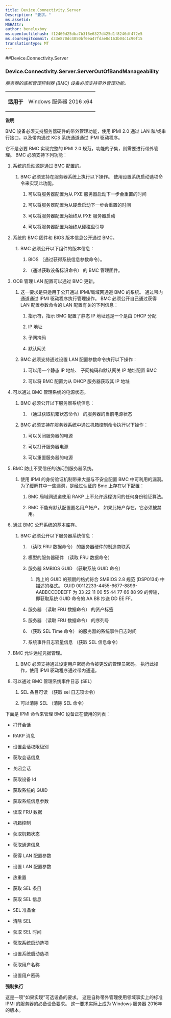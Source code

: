 ```yaml
---
title: Device.Connectivity.Server
Description: "要求。"
ms.assetid: 
MSHAttr: 
author: beneluxboy
ms.openlocfilehash: f12460d25dba7b316e6327d425d1f8246df472e5
ms.sourcegitcommit: d33e870dc4850bf0ea47fdae0d163b04c1c90f15
translationtype: MT
---
```

<!--
# Device.Connectivity.Server

 - [Device.Connectivity.Server](#device.connectivity.server)
-->

<a name="device.connectivity.server"></a>
##Device.Connectivity.Server

### <a name="deviceconnectivityserverserveroutofbandmanageability"></a>Device.Connectivity.Server.ServerOutOfBandManageability

*服务器的底板管理控制器 (BMC) 设备必须支持带外管理功能。*

<table>
<tr>
<th>适用于</th>
<td>
<p>Windows 服务器 2016 x64</p>
</td></tr></table>

**说明**

BMC 设备必须支持服务器硬件的带外管理功能，使用 IPMI 2.0 通过 LAN 和/或串行接口，以及带内通过 KCS 系统通道通过 IPMI 驱动程序。

它不是必要 BMC 实现完整的 IPMI 2.0 规范，功能的子集，则需要进行带外管理。 BMC 必须支持下列功能︰

1.  系统的启动源是通过 BMC 配置的。

    1.  BMC 必须支持在服务器系统上执行以下操作。 使用设置系统启动选项命令来实现此功能。

        1.  可以将服务器配置为从 PXE 服务器启动下一步会重置的时间

        2.  可以将服务器配置为从硬盘启动下一步会重置的时间

        3.  可以将服务器配置为始终从 PXE 服务器启动

        4.  可以将服务器配置为始终从硬磁盘引导

2.  系统的 BMC 固件和 BIOS 版本信息公开通过 BMC。

    1.  BMC 必须公开以下组件的版本信息︰

        1.  BIOS （通过获得系统信息参数命令）。

        2.  （通过获取设备标识命令） 的 BMC 管理固件。

3.  OOB 管理 LAN 配置可以通过 BMC 更新。

    1.  这一要求是只适用于公开通过 IPMI/局域网通道 BMC 的系统。 通过带内通道通过 IPMI 驱动程序执行管理操作。 BMC 必须公开自己通过获得 LAN 配置参数命令的 LAN 配置有关的下列信息︰

        1.  指示符，指示 BMC 配置了静态 IP 地址还是一个是由 DHCP 分配

        2.  IP 地址

        3.  子网掩码

        4.  默认网关

    2.  BMC 必须支持通过设置 LAN 配置参数命令执行以下操作︰

        1.  可以用一个静态 IP 地址、 子网掩码和默认网关 IP 地址配置 BMC

        2.  可以将 BMC 配置为从 DHCP 服务器获取其 IP 地址

4.  可以通过 BMC 管理系统的电源状态。

    1.  BMC 必须公开以下服务器系统信息︰

        1.  （通过获取机箱状态命令） 的服务器的当前电源状态

    2.  BMC 必须支持在服务器系统中通过机箱控制命令执行以下操作︰

        1.  可以关闭服务器的电源

        2.  可以打开服务器电源

        3.  可以重置服务器的电源

5.  BMC 防止不受信任的访问到服务器系统。

    1.  使用 IPMI 的身份验证机制带来大量与不安全配置 BMC 中可利用的漏洞。 为了缓解其中一些漏洞，是经过认证的 Bmc 上存在以下配置︰

        1.  BMC 局域网通道使用 RAKP 上不允许远程访问的任何身份验证算法。

        2.  BMC 不能有默认配置匿名用户帐户。 如果此帐户存在，它必须被禁用。

6.  通过 BMC 公开系统的基本库存。

    1.  BMC 必须公开以下服务器系统信息︰

        1.  （读取 FRU 数据命令） 的服务器硬件的制造商联系

        2.  模型的服务器硬件 （读取 FRU 数据命令）

        3.  服务器 SMBIOS GUID （获取系统 GUID 命令）

            1.  路上的 GUID 的预期的格式符合 SMBIOS 2.8 规范 (DSP0134) 中描述的格式。 GUID 00112233-4455-6677-8899-AABBCCDDEEFF 为 33 22 11 00 55 44 77 66 88 99 的传输，即获取系统 GUID 命令的 AA BB 抄送 DD EE FF。

        4.  服务器 （读取 FRU 数据命令） 的资产标签

        5.  服务器 （读取 FRU 数据命令） 的序列号

        6.  （获取 SEL Time 命令） 的服务器的系统事件日志时间

        7.  系统事件日志容量信息 （获取 SEL 信息命令）

7.  BMC 允许远程凭据管理。

    1.  BMC 必须支持通过设定用户密码命令被更改的管理员密码。 执行此操作，使用 IPMI 驱动程序通过带内通道。

8.  可以通过 BMC 管理系统事件日志 (SEL)

    1.  SEL 条目可读 （获取 sel 日志项命令）

    2.  可以清除 SEL （清除 SEL 命令）

下面是 IPMI 命令来管理 BMC 设备正在使用的列表︰

-   打开会话

-   RAKP 消息

-   设置会话权限级别

-   获取会话信息

-   关闭会话

-   获取设备 Id

-   获取系统的 GUID

-   获取系统信息参数

-   读取 FRU 数据

-   机箱控制

-   获取机箱状态

-   获取通道信息

-   获得 LAN 配置参数

-   设置 LAN 配置参数

-   热重置

-   获取 SEL 条目

-   获取 SEL 信息

-   SEL 准备金

-   清除 SEL

-   获取 SEL 时间

-   获取系统启动选项

-   设置系统启动选项

-   获取用户名称

-   设置用户密码

**强制执行**

这是一项"如果实现"可选设备的要求。 这是自称带外管理使用领域事实上的标准 IPMI 的服务器的必备设备要求。 这一要求实际上成为 Windows 服务器 2016年的版本。

